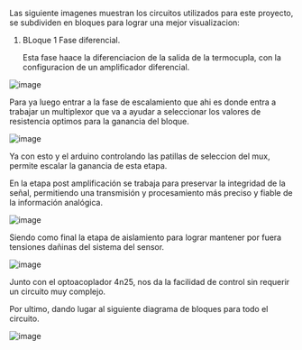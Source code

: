 Las siguiente imagenes muestran los circuitos utilizados para este proyecto, se subdividen en bloques para lograr una mejor visualizacion:

1) BLoque 1 Fase diferencial.

   Esta fase haace la diferenciacion de la salida de la termocupla, con la configuracion de un amplificador diferencial.

![image](https://github.com/stevenag1999/Lab3_Taller_ITCR/assets/79070879/a6003851-1de8-4e4b-80d7-2029be0c9855)


Para ya luego entrar a la fase de escalamiento que ahi es donde entra a trabajar un multiplexor que va a ayudar a seleccionar los valores de resistencia optimos para la ganancia del bloque.

![image](https://github.com/stevenag1999/Lab3_Taller_ITCR/assets/79070879/fb6d9ec8-f0e1-455f-b818-3d7be9f73a67)


Ya con esto y el arduino controlando las patillas de seleccion del mux, permite escalar la ganancia de esta etapa.

En la etapa post amplificación se trabaja para preservar la integridad de la señal, permitiendo una transmisión y procesamiento más preciso y fiable de la información analógica.

![image](https://github.com/stevenag1999/Lab3_Taller_ITCR/assets/79070879/a9959931-2b76-4a68-a820-f769623d25c0)

Siendo como final la etapa de aislamiento para lograr mantener por fuera tensiones dañinas del sistema del sensor.


![image](https://github.com/stevenag1999/Lab3_Taller_ITCR/assets/79070879/8d2cfe97-894e-4796-8d44-d7542b787050)

Junto con el optoacoplador 4n25, nos da la facilidad de control sin requerir un circuito muy complejo.


Por ultimo, dando lugar al siguiente diagrama de bloques para todo el circuito.

![image](https://github.com/stevenag1999/Lab3_Taller_ITCR/assets/79070879/13602311-e4c4-4a51-a628-2005e9acfd5a)










